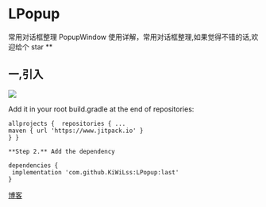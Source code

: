 # LPopup
常用对话框整理
PopupWindow 使用详解，常用对话框整理,如果觉得不错的话,欢迎给个 star **
## 一,引入

![](https://www.jitpack.io/v/KiWiLss/LPopup.svg)

Add it in your root build.gradle at the end of repositories:
```
allprojects {  repositories { ...
maven { url 'https://www.jitpack.io' }
} }

**Step 2.** Add the dependency

dependencies {
 implementation 'com.github.KiWiLss:LPopup:last'
}
```

  [博客](https://www.yuque.com/bibly/clwnn5/ea71od)
